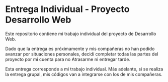 # Entrega Individual - Proyecto Desarrollo Web

Este repositorio contiene mi trabajo individual del proyecto de Desarrollo Web.

Dado que la entrega es próximamente y mis compañeras no han podido avanzar por situaciones personales, decidí completar todas las partes del proyecto por mi cuenta para no Atrasarme ni entregar tarde.  

Esta entrega corresponde a mi trabajo individual. Más adelante, si se realiza la entrega grupal, mis códigos van a  integrarse con los de mis compañeras.
